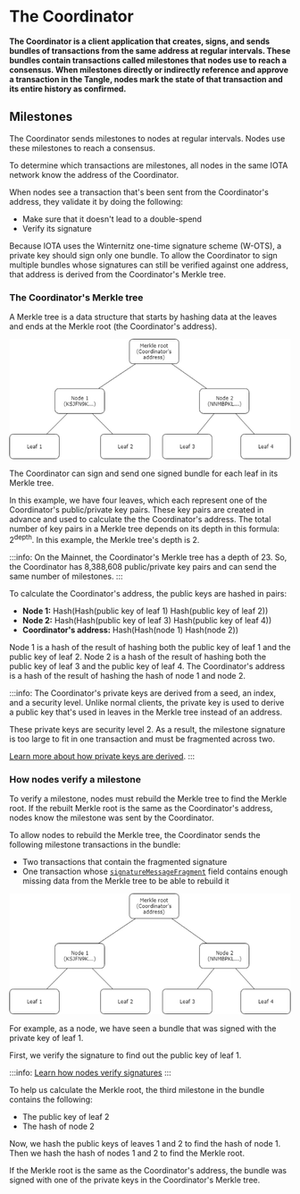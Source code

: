 # The Coordinator

**The Coordinator is a client application that creates, signs, and sends bundles of transactions from the same address at regular intervals. These bundles contain transactions called milestones that nodes use to reach a consensus. When milestones directly or indirectly reference and approve a transaction in the Tangle, nodes mark the state of that transaction and its entire history as confirmed.**

## Milestones

The Coordinator sends milestones to nodes at regular intervals. Nodes use these milestones to reach a consensus. 

To determine which transactions are milestones, all nodes in the same IOTA network know the address of the Coordinator.

When nodes see a transaction that's been sent from the Coordinator's address, they validate it by doing the following:

* Make sure that it doesn't lead to a double-spend
* Verify its signature

Because IOTA uses the Winternitz one-time signature scheme (W-OTS), a private key should sign only one bundle. To allow the Coordinator to sign multiple bundles whose signatures can still be verified against one address, that address is derived from the Coordinator's Merkle tree.

### The Coordinator's Merkle tree

A Merkle tree is a data structure that starts by hashing data at the leaves and ends at the Merkle root (the Coordinator's address).

![Example Merkle tree](../images/merkle-tree-example.png)

The Coordinator can sign and send one signed bundle for each leaf in its Merkle tree.

In this example, we have four leaves, which each represent one of the Coordinator's public/private key pairs. These key pairs are created in advance and used to calculate the the Coordinator's address. The total number of key pairs in a Merkle tree depends on its depth in this formula: 2<sup>depth</sup>. In this example, the Merkle tree's depth is 2.

:::info:
On the Mainnet, the Coordinator's Merkle tree has a depth of 23. So, the Coordinator has 8,388,608 public/private key pairs and can send the same number of milestones.
:::

To calculate the Coordinator's address, the public keys are hashed in pairs:

* **Node 1:** Hash(Hash(public key of leaf 1) Hash(public key of leaf 2))
* **Node 2:** Hash(Hash(public key of leaf 3) Hash(public key of leaf 4))
* **Coordinator's address:** Hash(Hash(node 1) Hash(node 2))

Node 1 is a hash of the result of hashing both the public key of leaf 1 and the public key of leaf 2. Node 2 is a hash of the result of hashing both the public key of leaf 3 and the public key of leaf 4. The Coordinator's address is a hash of the result of hashing the hash of node 1 and node 2.

:::info:
The Coordinator's private keys are derived from a seed, an index, and a security level. Unlike normal clients, the private key is used to derive a public key that's used in leaves in the Merkle tree instead of an address.

These private keys are security level 2. As a result, the milestone signature is too large to fit in one transaction and must be fragmented across two.

[Learn more about how private keys are derived](root://iota-basics/0.1/concepts/addresses-and-signatures.md).
:::

### How nodes verify a milestone

To verify a milestone, nodes must rebuild the Merkle tree to find the Merkle root. If the rebuilt Merkle root is the same as the Coordinator's address, nodes know the milestone was sent by the Coordinator.

To allow nodes to rebuild the Merkle tree, the Coordinator sends the following milestone transactions in the bundle:

* Two transactions that contain the fragmented signature
* One transaction whose [`signatureMessageFragment`](root://iota-basics/0.1/references/structure-of-a-transaction.md) field contains enough missing data from the Merkle tree to be able to rebuild it

![Example Merkle tree](../images/merkle-tree-example.png)

For example, as a node, we have seen a bundle that was signed with the private key of leaf 1.

First, we verify the signature to find out the public key of leaf 1.

:::info:
[Learn how nodes verify signatures](root://iota-basics/0.1/concepts/addresses-and-signatures.md#how-nodes-verify-signatures)
:::

To help us calculate the Merkle root, the third milestone in the bundle contains the following:

* The public key of leaf 2
* The hash of node 2

Now, we hash the public keys of leaves 1 and 2 to find the hash of node 1. Then we hash the hash of nodes 1 and 2 to find the Merkle root.

If the Merkle root is the same as the Coordinator's address, the bundle was signed with one of the private keys in the Coordinator's Merkle tree.
